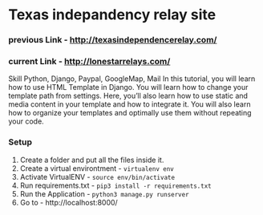 # Texas indepandency relay site

### previous Link - http://texasindependencerelay.com/

### current Link - http://lonestarrelays.com/

Skill Python, Django, Paypal, GoogleMap, Mail
In this tutorial, you will learn how to use HTML Template in Django. You will learn how to change your template path from settings. Here, you’ll also learn how to use static and media content in your template and how to integrate it. You will also learn how to organize your templates and optimally use them without repeating your code.

### Setup
1. Create a folder and put all the files inside it.
2. Create a virtual environtment - `virtualenv env`
3. Activate VirtualENV - `source env/bin/activate`
4. Run requirements.txt - `pip3 install -r requirements.txt`
5. Run the Application - `python3 manage.py runserver`
6. Go to - http://localhost:8000/
